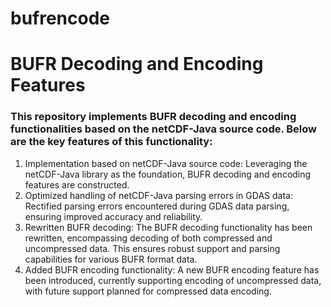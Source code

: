 # bufrencode

# BUFR Decoding and Encoding Features

### This repository implements BUFR decoding and encoding functionalities based on the netCDF-Java source code. Below are the key features of this functionality:

1. Implementation based on netCDF-Java source code: Leveraging the netCDF-Java library as the foundation, BUFR decoding and encoding features are constructed.
2. Optimized handling of netCDF-Java parsing errors in GDAS data: Rectified parsing errors encountered during GDAS data parsing, ensuring improved accuracy and reliability.
3. Rewritten BUFR decoding: The BUFR decoding functionality has been rewritten, encompassing decoding of both compressed and uncompressed data. This ensures robust support and parsing capabilities for various BUFR format data.
4. Added BUFR encoding functionality: A new BUFR encoding feature has been introduced, currently supporting encoding of uncompressed data, with future support planned for compressed data encoding.
